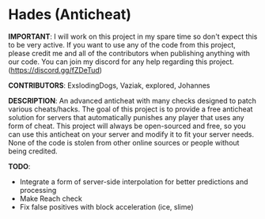 # Hades (Anticheat)
**IMPORTANT**: I will work on this project in my spare time so don't expect this to be very active. If you want to use any of the code from this project, please credit me and all of the contributors when publishing anything with our code. You can join my discord for any help regarding this project. (https://discord.gg/fZDeTud)

**CONTRIBUTORS**: ExslodingDogs, Vaziak, explored, Johannes

**DESCRIPTION**:
An advanced anticheat with many checks designed to patch various cheats/hacks. The goal of this project is to provide a free anticheat solution for servers that automatically punishes any player that uses any form of cheat. This project will always be open-sourced and free, so you can use this anticheat on your server and modify it to fit your server needs. None of the code is stolen from other online sources or people without being credited.

**TODO**:
- Integrate a form of server-side interpolation for better predictions and processing
- Make Reach check
- Fix false positives with block acceleration (ice, slime)
